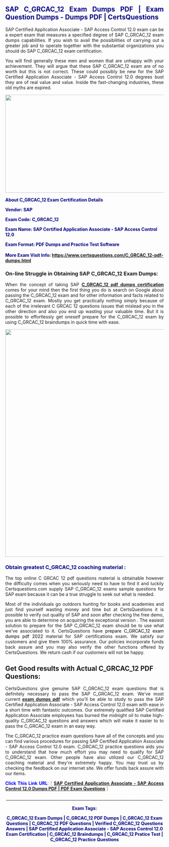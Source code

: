 <h2 style="text-align: justify;"><span style="color: #000080;">SAP C_GRCAC_12 Exam Dumps PDF | Exam Question Dumps - Dumps PDF | CertsQuestions</span></h2>
<p style="text-align: justify;">SAP Certified Application Associate - SAP Access Control 12.0 exam can be a expert exam that measures a specified degree of SAP  C_GRCAC_12 exam dumps capabilities. If you wish to avail the possibilities of carrying out a greater job and to operate together with the substantial organizations you should do SAP C_GRCAC_12 exam certification.</p>
<p style="text-align: justify;">You will find generally these men and women that are unhappy with your achievement. They will argue that these SAP  C_GRCAC_12 exam are of no worth but this is not correct. These could possibly be new for the SAP Certified Application Associate - SAP Access Control 12.0 degrees bust they are of real value and value. Inside the fast-changing industries, these old myths are expired.</p>
<p><img style="display: block; margin-left: auto; margin-right: auto;" src="https://i.imgur.com/eaP4ae9.png" width="840" height="310" /></p>
<p><span style="color: #000080;"><strong>About C_GRCAC_12 Exam Certification Details</strong></span></p>
<p><span style="color: #000080;"><strong>Vendor: SAP<br /></strong></span></p>
<p><span style="color: #000080;"><strong>Exam Code: C_GRCAC_12</strong></span></p>
<p><span style="color: #000080;"><strong>Exam Name: SAP Certified Application Associate - SAP Access Control 12.0</strong></span></p>
<p><span style="color: #000080;"><strong>Exam Format: PDF Dumps and Practice Test Software<br /><br />More Exam Visit Info: <span style="color: #ff6600;"><a href="https://www.certsquestions.com/C_GRCAC_12-pdf-dumps.html">https://www.certsquestions.com/C_GRCAC_12-pdf-dumps.html</a></span></strong></span></p>
<h3>On-line Struggle in Obtaining SAP C_GRCAC_12 Exam Dumps:</h3>
<p style="text-align: justify;">When the concept of taking SAP <a href="https://www.certsquestions.com/C_GRCAC_12-pdf-dumps.html"><strong> C_GRCAC_12 pdf dumps certification</strong></a> comes for your mind then the first thing you do is search on Google about passing the C_GRCAC_12 exam and for other information and facts related to C_GRCAC_12 exam. Mostly you get practically nothing simply because of each of the irrelevant C GRCAC 12 questions issues that mislead you in the other direction and also you end up wasting your valuable time. But it is possible to effortlessly get oneself prepare for the C_GRCAC_12 exam by using C_GRCAC_12 braindumps in quick time with ease.</p>
<p><a href="https://www.certsquestions.com/C_GRCAC_12-pdf-dumps.html"><img style="display: block; margin-left: auto; margin-right: auto;" src="https://i.imgur.com/pxhoKQ2.png" width="720" /></a></p>
<h3><span style="color: #000080;">Obtain greatest  C_GRCAC_12 coaching material :</span></h3>
<p style="text-align: justify;">The top online C GRCAC 12 pdf questions material is obtainable however the difficulty comes when you seriously need to have to find it and luckily Certsquestions.com supply SAP C_GRCAC_12 exams sample questions for SAP  exam because it can be a true struggle to seek out what is needed.</p>
<p style="text-align: justify;">Most of the individuals go outdoors hunting for books and academies and just find yourself wasting money and time but at CertsQuestions it is possible to verify out quality of SAP  and soon after checking the free demo, you are able to determine on acquiring the exceptional version . The easiest solution to prepare for the SAP C_GRCAC_12 exam should be to use what we've associated to it. CertsQuestions have <span style="color: #000000;">prepare C_GRCAC_12 exam dumps pdf 2022</span> material for SAP certifications exam. We satisfy our customers and give them 100% assurance. Our policies incorporate funds back assure and you may also verify the other functions offered by CertsQuestions. We return cash if our customers will not be happy.</p>
<h2>Get Good results with Actual C_GRCAC_12 PDF Questions:</h2>
<p style="text-align: justify;">CertsQuestions give genuine SAP C_GRCAC_12 exam questions that is definitely necessary to pass the SAP  C_GRCAC_12 exam. We've most current<strong>&nbsp;<a href="https://www.certsquestions.com/">exam dumps pdf</a></strong>&nbsp;which you'll be able to study to pass the SAP Certified Application Associate - SAP Access Control 12.0 exam with ease in a short time with fantastic outcomes. Our extremely qualified SAP Certified Application Associate employees has burned the midnight oil to make high-quality C_GRCAC_12 questions and answers which will make it easier to to pass the C_GRCAC_12 exam in an easy way.</p>
<p style="text-align: justify;">The C_GRCAC_12 practice exam questions have all of the concepts and you can find various procedures for passing SAP Certified Application Associate - SAP Access Control 12.0 exam. C_GRCAC_12 practice questions aids you to understand that how much effort you may need to qualify for SAP  C_GRCAC_12 exam. Other people have also utilized our C_GRCAC_12 coaching material and they're extremely happy. You may trust us by checking the feedback on our internet site. We offer funds back assure with our items.</p>
<p style="text-align: justify;"><span style="color: #0000ff;"><strong>Click This Link URL</strong>:</span> <span style="color: #ff6600;">[ <strong><a href="https://www.certsquestions.com/sap-certified-application-associate-certification.html">SAP Certified Application Associate - SAP Access Control 12.0 Dumps PDF | PDF Exam Questions</a></strong> ]</span></p>
<p style="text-align: center;">______________________________________________________________________________</p>
<p style="text-align: center;"><span style="color: #000080;"><strong>Exam Tags:</strong></span></p>
<p style="text-align: center;"><span style="color: #000080;"><strong>C_GRCAC_12 Exam Dumps | C_GRCAC_12 PDF Dumps | C_GRCAC_12 Exam Questions | C_GRCAC_12 PDF Questions | Verified C_GRCAC_12 Questions Answers | SAP Certified Application Associate - SAP Access Control 12.0 Exam Certification | C_GRCAC_12 Braindumps | C_GRCAC_12 Pratice Test | C_GRCAC_12 Practice Questions</strong></span></p>
